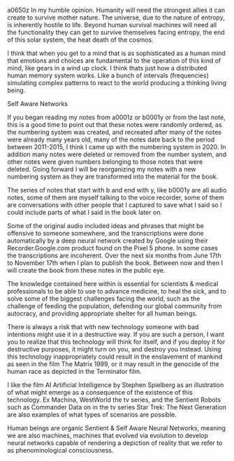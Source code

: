 a0650z
In my humble opinion. Humanity will need the strongest allies it can create to survive mother nature. The universe, due to the nature of entropy, is inherently hostile to life. Beyond human survival machines will need all the functionality they can get to survive themselves facing entropy, the end of this solar system, the heat death of the cosmos.

I think that when you get to a mind that is as sophisticated as a human mind that emotions and choices are fundamental to the operation of this kind of mind, like gears in a wind up clock. I think thats just how a distributed human memory system works. Like a bunch of intervals (frequencies) simulating complex patterns to react to the world producing a thinking living being.

Self Aware Networks

If you began reading my notes from a0001z or b0001y or from the last note, this is a good time to point out that these notes were randomly ordered, as the numbering system was created, and recreated after many of the notes were already many years old, many of the notes date back to the period between 2011-2015, I think I came up with the numbering system in 2020. In addition many notes were deleted or removed from the number system, and other notes were given numbers belonging to those notes that were deleted. Going forward I will be reorganizing my notes with a new numbering system as they are transformed into the material for the book.

The series of notes that start with b and end with y, like b0001y are all audio notes, some of them are myself talking to the voice recorder, some of them are conversations with other people that I captured to save what I said so I could include parts of what I said in the book later on.

Some of the original audio included ideas and phrases that might be offensive to someone somewhere, and the transcriptions were done automatically by a deep neural network created by Google using their Recorder.Google.com product found on the Pixel 5 phone. In some cases the transcriptions are incoherent. Over the next six months from June 17th to November 17th when I plan to publish the book. Between now and then I will create the book from these notes in the public eye.

The knowledge contained here within is essential for scientists & medical professionals to be able to use to advance medicine, to heal the sick, and to solve some of the biggest challenges facing the world, such as the challenge of feeding the population, defending our global community from autocracy, and providing appropriate shelter for all human beings.

There is always a risk that with new technology someone with bad intentions might use it in a destructive way. If you are such a person, I want you to realize that this technology will think for itself, and if you deploy it for destructive purposes, it might turn on you, and destroy you instead. Using this technology inappropriately could result in the enslavement of mankind as seen in the film The Matrix 1999, or it may result in the genocide of the human race as depicted in the Terminator film.

I like the film AI Artificial Intelligence by Stephen Spielberg as an illustration of what might emerge as a consequence of the existence of this technology. Ex Machina, WestWorld the tv series, and the Sentient Robots such as Commander Data on in the tv series Star Trek: The Next Generation are also examples of what types of scenarios are possible.

Human beings are organic Sentient & Self Aware Neural Networks, meaning we are also machines, machines that evolved via evolution to develop neural networks capable of rendering a depiction of reality that we refer to as phenominological consciousness.
